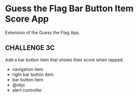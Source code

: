 # Guess the Flag Bar Button Item Score App

Extension of the Guess the Flag App.

## CHALLENGE 3C

Add a bar button item that shows their score when tapped.

- navigation item
- right bar button item
- bar button item
- @objc
- alert controller